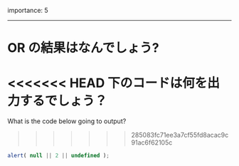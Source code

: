 importance: 5

---

# OR の結果はなんでしょう?

<<<<<<< HEAD
下のコードは何を出力するでしょう？
=======
What is the code below going to output?
>>>>>>> 285083fc71ee3a7cf55fd8acac9c91ac6f62105c

```js
alert( null || 2 || undefined );
```
